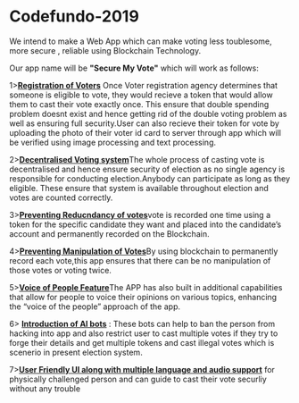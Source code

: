 # Codefundo-2019
We intend to make a Web App which can make voting less toublesome, more secure , reliable using Blockchain Technology.

Our app name will be <B>"Secure My Vote"</B> which will work as follows:

1><b><U>Registration of Voters</b></U>
Once Voter registration agency determines that someone is eligible to vote, they would recieve a token that would allow them to        cast their vote exactly once. This ensure that double spending problem doesnt exist and hence getting rid of the double voting  problem as well as ensuring full security.User can also recieve their token for vote by uploading the photo of their voter id card to server through app which will be verified using image processing and text processing.

2><b><U>Decentralised Voting system</b></U>The whole process of casting vote is decentralised and hence ensure security of election as no single agency is responsible for conducting election.Anybody can participate as long as they eligible. These ensure that system is available throughout election and votes are counted correctly. 

3><b><U>Preventing Reducndancy of votes</b></U>vote is recorded one time using a token for the specific candidate they want and placed into the candidate’s account and permanently recorded on the Blockchain.

4><b><U>Preventing Manipulation of Votes</b></U>By using blockchain to permanently record each vote,this app ensures that there can be no manipulation of those votes or voting twice. 

5><b><U>Voice of People Feature</b></U>The APP has also built in additional capabilities that allow for people to voice their opinions on various topics, enhancing the “voice of the people” approach of the app.

6> <b><U>Introduction of AI bots</b></U> : These bots can help to ban the person from hacking into app and also restrict user to cast multiple votes if they try to forge their details and get multiple tokens and cast illegal votes which is scenerio in present election system.

7><b><U>User Friendly UI along with multiple language and audio support</b></U> for physically challenged person and can guide to cast their vote securliy without any trouble 
  
